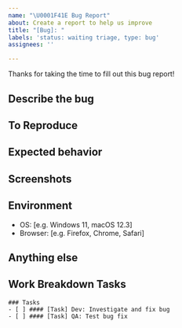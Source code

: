 ```yaml
---
name: "\U0001F41E Bug Report"
about: Create a report to help us improve
title: "[Bug]: "
labels: 'status: waiting triage, type: bug'
assignees: ''

---
```


Thanks for taking the time to fill out this bug report!

## Describe the bug

<!-- A clear and concise description of what the bug is. -->

## To Reproduce

<!--
Steps to reproduce the behavior:
1. Go to '...'
2. Click on '....'
3. Scroll down to '....'
4. See error
-->

## Expected behavior

<!-- A clear and concise description of what you expected to happen. -->

## Screenshots

<!-- If applicable, add screenshots to help explain your problem. you can drag and drop, png, jpg, gif, etc. in this box. -->

## Environment

<!-- Please complete the following information. -->
 - OS: [e.g. Windows 11, macOS 12.3]
 - Browser: [e.g. Firefox, Chrome, Safari]

## Anything else

<!-- Links? References? Anything that will give us more context about the issue you are encountering! -->

## Work Breakdown Tasks

<!-- Tasks for fixing defect and validating fix -->

```[tasklist]
### Tasks
- [ ] #### [Task] Dev: Investigate and fix bug
- [ ] #### [Task] QA: Test bug fix
```
